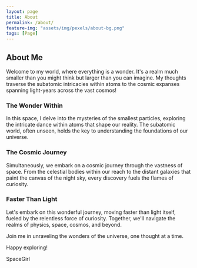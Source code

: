 ```yaml
---
layout: page
title: About
permalink: /about/
feature-img: "assets/img/pexels/about-bg.png"
tags: [Page]
---
```


## About Me

Welcome to my world, where everything is a wonder. It's a realm much smaller than you might think but larger than you can imagine. My thoughts traverse the subatomic intricacies within atoms to the cosmic expanses spanning light-years across the vast cosmos!

### The Wonder Within

In this space, I delve into the mysteries of the smallest particles, exploring the intricate dance within atoms that shape our reality. The subatomic world, often unseen, holds the key to understanding the foundations of our universe.

### The Cosmic Journey

Simultaneously, we embark on a cosmic journey through the vastness of space. From the celestial bodies within our reach to the distant galaxies that paint the canvas of the night sky, every discovery fuels the flames of curiosity.

### Faster Than Light

Let's embark on this wonderful journey, moving faster than light itself, fueled by the relentless force of curiosity. Together, we'll navigate the realms of physics, space, cosmos, and beyond.

Join me in unraveling the wonders of the universe, one thought at a time.

Happy exploring!

SpaceGirl
